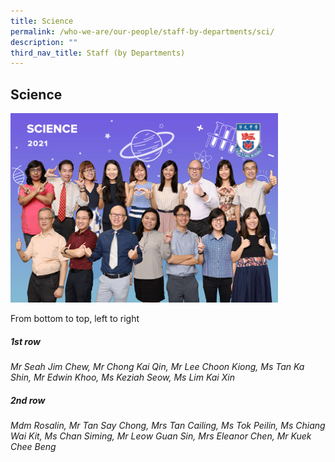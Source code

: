 ```yaml
---
title: Science
permalink: /who-we-are/our-people/staff-by-departments/sci/
description: ""
third_nav_title: Staff (by Departments)
---
```

## Science

<img src="/images/Science.jpg" style="width:85%">

From bottom to top, left to right  
  
##### 1st&nbsp;row

_Mr Seah Jim Chew, Mr Chong Kai Qin, Mr Lee Choon Kiong, Ms Tan Ka Shin, Mr Edwin Khoo, Ms Keziah Seow, Ms Lim Kai Xin_  

##### 2nd&nbsp;row

_Mdm Rosalin, Mr Tan Say Chong, Mrs Tan Cailing, Ms Tok Peilin, Ms Chiang Wai Kit, Ms Chan Siming, Mr Leow Guan Sin, Mrs Eleanor Chen, Mr Kuek Chee Beng_